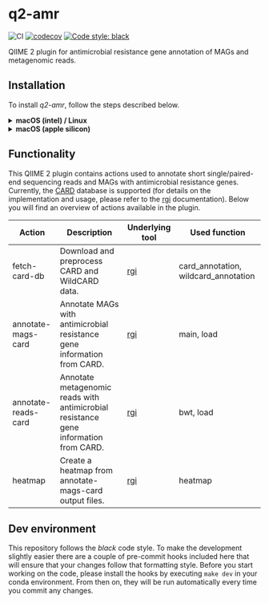 # q2-amr
![CI](https://github.com/bokulich-lab/q2-amr/actions/workflows/ci-dev.yaml/badge.svg)
[![codecov](https://codecov.io/gh/bokulich-lab/q2-amr/branch/main/graph/badge.svg?token=THMBOFUZR0)](https://codecov.io/gh/bokulich-lab/q2-amr)
[![Code style: black](https://img.shields.io/badge/code%20style-black-000000.svg)](https://github.com/psf/black)

QIIME 2 plugin for antimicrobial resistance gene annotation of MAGs and metagenomic reads.

## Installation
To install _q2-amr_, follow the steps described below.

<details>
<summary><b>macOS (intel) / Linux</b></summary>

```shell
mamba create -yn q2-amr \
  -c https://packages.qiime2.org/qiime2/2024.2/shotgun/released/  \
  -c qiime2 -c conda-forge -c bioconda -c defaults \
  qiime2 q2cli q2templates q2-types rgi tqdm

conda activate q2-amr

pip install --no-deps --force-reinstall \
  git+https://github.com/misialq/rgi.git@py38-fix \
  git+https://github.com/bokulich-lab/q2-amr.git

pip install git+https://github.com/qiime2/qiime2.git
```

Refresh cache and check that everything worked:
```shell
qiime dev refresh-cache
qiime info
```
</details>

<details>
<summary><b>macOS (apple silicon)</b></summary>

```shell
CONDA_SUBDIR=osx-64 mamba create -yn q2-amr \
  -c https://packages.qiime2.org/qiime2/2024.2/shotgun/released/ \
  -c qiime2 -c conda-forge -c bioconda -c defaults \
  qiime2 q2cli q2templates q2-types rgi tqdm

conda activate q2-amr
conda config --env --set subdir osx-64

pip install --no-deps --force-reinstall \
  git+https://github.com/misialq/rgi.git@py38-fix \
  git+https://github.com/bokulich-lab/q2-amr.git

pip install git+https://github.com/qiime2/qiime2.git
```

Refresh cache and check that everything worked:
```shell
qiime dev refresh-cache
qiime info
```
</details>

## Functionality
This QIIME 2 plugin contains actions used to annotate short single/paired-end
sequencing reads and MAGs with antimicrobial resistance genes. Currently, the [CARD](https://card.mcmaster.ca) database is supported  (for details on
the implementation and usage, please refer to the [rgi](https://github.com/arpcard/rgi) documentation). Below you will
find an overview of actions available in the plugin.

| Action                     | Description                                                                          | Underlying tool                       | Used function                        |
|----------------------------|--------------------------------------------------------------------------------------|---------------------------------------|--------------------------------------|
| fetch-card-db              | Download and preprocess CARD and WildCARD data.                                      | [rgi](https://github.com/arpcard/rgi) | card_annotation, wildcard_annotation |
| annotate-mags-card         | Annotate MAGs with antimicrobial resistance gene information from CARD.              | [rgi](https://github.com/arpcard/rgi) | main, load                           |
| annotate-reads-card        | Annotate metagenomic reads with antimicrobial resistance gene information from CARD. | [rgi](https://github.com/arpcard/rgi) | bwt, load                            |
| heatmap                    | Create a heatmap from annotate-mags-card output files.                               | [rgi](https://github.com/arpcard/rgi) | heatmap                              |

## Dev environment
This repository follows the _black_ code style. To make the development slightly easier
there are a couple of pre-commit hooks included here that will ensure that your changes
follow that formatting style. Before you start working on the code, please
install the hooks by executing `make dev` in your conda environment. From then on,
they will be run automatically every time you commit any changes.
